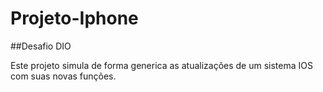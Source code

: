 # Projeto-Iphone
##Desafio DIO

 Este projeto simula de forma generica as atualizações
de um sistema IOS com suas novas funções.

